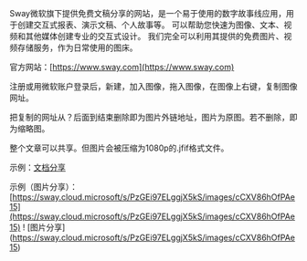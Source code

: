 Sway微软旗下提供免费文稿分享的网站，是一个易于使用的数字故事线应用，用于创建交互式报表、演示文稿、个人故事等。 可以帮助您快速为图像、文本、视频和其他媒体创建专业的交互式设计。 我们完全可以利用其提供的免费图片、视频存储服务，作为日常使用的图床。 

官方网站：[https://www.sway.com](https://www.sway.com)

注册或用微软账户登录后，新建，加入图像，拖入图像，在图像上右键，复制图像网址。

把复制的网址从？后面到结束删除即为图片外链地址，图片为原图。若不删除，即为缩略图。

整个文章可以共享。但图片会被压缩为1080p的.jfif格式文件。

示例：[文档分享](https://sway.cloud.microsoft/PzGEi97ELggjX5kS?ref=Link)

示例（图片分享）：[https://sway.cloud.microsoft/s/PzGEi97ELggjX5kS/images/cCXV86hOfPAe15](https://sway.cloud.microsoft/s/PzGEi97ELggjX5kS/images/cCXV86hOfPAe15)
! [图片分享] (https://sway.cloud.microsoft/s/PzGEi97ELggjX5kS/images/cCXV86hOfPAe15)